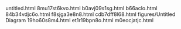 untitled.html
8mu17st6kvo.html
b0avj09s1sg.html
b66aclo.html
84b34vdjc6o.html
f8sjga3e8n8.html
cdb7dff8l68.html
figures/Untitled Diagram
19ho60s8m4.html
et1r19bpn8o.html
m0eocjatjc.html
